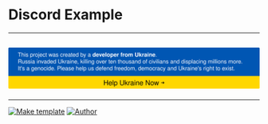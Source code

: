 # Discord Example

---

## [![Stand With Ukraine](https://raw.githubusercontent.com/vshymanskyy/StandWithUkraine/main/banner-direct-single.svg)](https://stand-with-ukraine.pp.ua)

---

[![Make template](https://img.shields.io/badge/make%20template%20-%23323330.svg?&style=for-the-badge&logo=onlyoffice&logoColor=white&color=000)](https://github.com/notflask/discord-example/generate)
[![Author](https://img.shields.io/badge/author:%20notflask-%23323330.svg?&style=for-the-badge&logoColor=ffd600&color=000)](https://github.com/notflask/)

